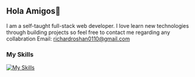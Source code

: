 ## Hola Amigos👋
I am a self-taught full-stack web developer. I love learn new technologies through building projects so
feel free to contact me regarding any collabration
Email: richardroshan0110@gmail.com


 ### My Skills
[![My Skills](https://skillicons.dev/icons?i=js,html,css,wasm)](https://skillicons.dev)


<!--
**richard-06/Richard-06** is a ✨ _special_ ✨ repository because its `README.md` (this file) appears on your GitHub profile.

Here are some ideas to get you started:

- 🔭 I’m currently working on ...
- 🌱 I’m currently learning ...
- 👯 I’m looking to collaborate on ...
- 🤔 I’m looking for help with ...
- 💬 Ask me about ...
- 📫 How to reach me: ...
- 😄 Pronouns: ...
- ⚡ Fun fact: ...
-->
